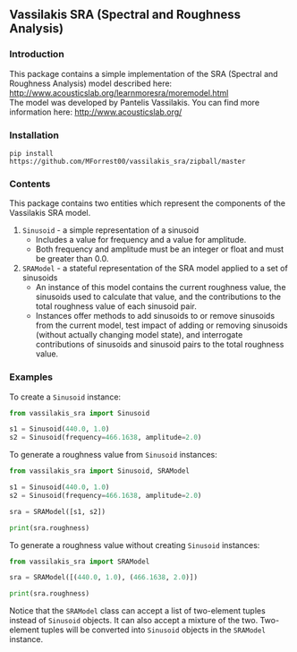 ## Vassilakis SRA (Spectral and Roughness Analysis)

### Introduction

This package contains a simple implementation of the SRA (Spectral and Roughness Analysis) model described here: http://www.acousticslab.org/learnmoresra/moremodel.html  
The model was developed by Pantelis Vassilakis. You can find more information here: http://www.acousticslab.org/

### Installation

`pip install https://github.com/MForrest00/vassilakis_sra/zipball/master`

### Contents

This package contains two entities which represent the components of the Vassilakis SRA model.

1. `Sinusoid` - a simple representation of a sinusoid
    + Includes a value for frequency and a value for amplitude.
    + Both frequency and amplitude must be an integer or float and must be greater than 0.0.
3. `SRAModel` - a stateful representation of the SRA model applied to a set of sinusoids
    + An instance of this model contains the current roughness value, the sinusoids used to calculate that value, and the contributions to the total roughness value of each sinusoid pair.
    + Instances offer methods to add sinusoids to or remove sinusoids from the current model, test impact of adding or removing sinusoids (without actually changing model state), and interrogate contributions of sinusoids and sinusoid pairs to the total roughness value. 

### Examples

To create a `Sinusoid` instance:
```python
from vassilakis_sra import Sinusoid

s1 = Sinusoid(440.0, 1.0)
s2 = Sinusoid(frequency=466.1638, amplitude=2.0)
```

To generate a roughness value from `Sinusoid` instances:
```python
from vassilakis_sra import Sinusoid, SRAModel

s1 = Sinusoid(440.0, 1.0)
s2 = Sinusoid(frequency=466.1638, amplitude=2.0)

sra = SRAModel([s1, s2])

print(sra.roughness)
```

To generate a roughness value without creating `Sinusoid` instances:
```python
from vassilakis_sra import SRAModel

sra = SRAModel([(440.0, 1.0), (466.1638, 2.0)])

print(sra.roughness)
```
Notice that the `SRAModel` class can accept a list of two-element tuples instead of `Sinusoid` objects. It can also accept a mixture of the two. Two-element tuples will be converted into `Sinusoid` objects in the `SRAModel` instance.